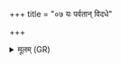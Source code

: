 +++
title = "०७ यः पर्वतान् विदधे"

+++
<details><summary>मूलम् (GR)</summary>

यः पर्वतान् विदधे ऽति विद्वान्  
यो भूतानि कल्पयति प्रजानन् ।  
तस्मै रुद्राय हविषा विधेम-  
-अन्यत्रास्मद् अघविषा व्य् एतु ॥
</details>